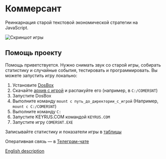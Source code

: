 # Коммерсант 
Реинкарнация старой текстовой экономической стратегии на JavaScript.

![Скриншот игры](https://lopinsnap.s3.eu-central-1.amazonaws.com/screenshots/DOSBox_0.74_Cpu_speed_____3000_cycles_Frameskip__0_Program_COMERSNT_2018-03-04_23-20-39.png)

## Помощь проекту
Помощь приветствуется. Нужно снимать звук со старой игры, собирать статистику и случайные события, тестировать и программировать.
Вы можете запустить игру локально:
1. Установите [DosBox](https://www.dosbox.com/download.php?main=1)
2. Скачайте [архив с игрой](https://www.dropbox.com/s/yufnk8fopxsd3nr/COMERSNT.zip) и распакуйте его (например, в `C:/COMERSNT`)
3. Запустите DosBox
4. Выполните команду `mount c путь_до_директории_с_игрой` (Например, `mount c C:/COMERSNT`)
5. Выполните команду `C:`
6. Запустите KEYRUS.COM командой `KEYRUS.COM`
7. Запустите игру `COMERSNT.EXE`

Записывайте статистику и показатели игры в [таблицы](https://docs.google.com/spreadsheets/d/1TWBWaTQYIxPEhz6YcleH8DjDVVe_VzunTv2RbbeEAVw/edit?usp=sharing)

Оперативная связь — в [Телеграм-чате](https://t.me/comersnt)

[English description](README-en.md)
